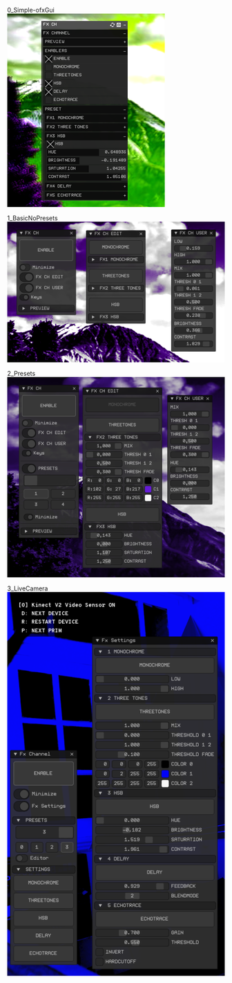 0_Simple-ofxGui  
![](0_Simple-ofxGui/Capture.PNG)

1_BasicNoPresets
![](1_BasicNoPresets/Capture.PNG)

2_Presets
![](2_Presets/Capture.PNG)

3_LiveCamera  
![](3_LiveCamera/Capture.PNG)
